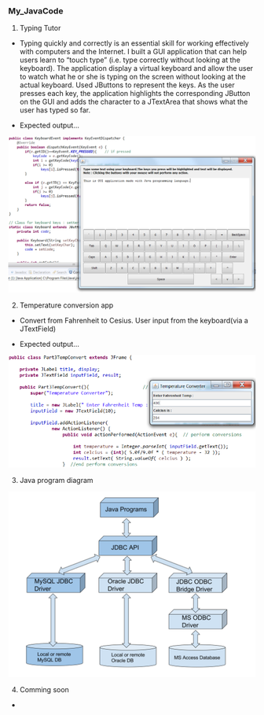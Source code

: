 ### My_JavaCode

1. Typing Tutor

- Typing quickly and correctly is an essential skill for working effectively with computers and the Internet. I built a GUI application that can help users learn to “touch type” (i.e. type correctly without looking at the keyboard). The application display a virtual keyboard and allow the user to watch what he or she is typing on the screen without looking at the actual keyboard. Used JButtons to represent the keys. As the user presses each key, the application highlights the corresponding JButton on the GUI and adds the character to a JTextArea that shows what the user has typed so far. 

- Expected output...

<img src="./TypingTutor.png" width="700">


2. Temperature conversion app

- Convert from Fahrenheit to Cesius.  User input from the keyboard(via a JTextField)

- Expected output...

<img src="./TempConvert.png" width="640">


3. Java program diagram

<img src="./drawing.svg" width="640">

4. Comming soon
* 



